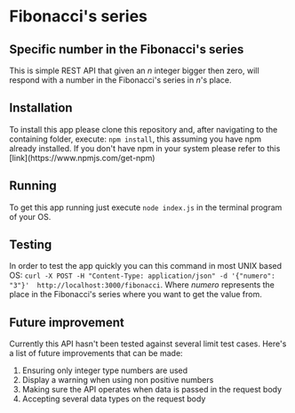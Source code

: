 # Fibonacci's series

## Specific number in the Fibonacci's series

<p>This is simple REST API that given an <em>n</em> integer bigger then zero, will respond with a number in the Fibonacci's series in <em>n</em>'s place. </p>

## Installation
<p>To install this app please clone this repository and, after navigating to the containing folder, execute: <code>npm install</code>, this assuming you have npm already installed. If you don't have npm in your system please refer to this [link](https://www.npmjs.com/get-npm) </p>

## Running
<p>To get this app running just execute <code>node index.js</code> in the terminal program of your OS.</p>

## Testing
<p>In order to test the app quickly you can this command in most UNIX based OS: <code>curl -X POST -H "Content-Type: application/json" -d '{"numero": "3"}'  http://localhost:3000/fibonacci</code>. Where <em>numero</em> represents the place in the Fibonacci's series where you want to get the value from.</p>

## Future improvement
<p>Currently this API hasn't been tested against several limit test cases. Here's a list of future improvements that can be made:
<ol>
<li>Ensuring only integer type numbers are used</li>
<li>Display a warning when using non positive numbers</li>
<li>Making sure the API operates when data is passed in the request body</li>
<li>Accepting several data types on the request body</li>
</ol>
</p>
